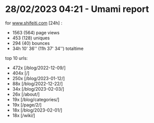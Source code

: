 # 28/02/2023 04:21 - Umami report
for www.shifeiti.com [24h] :

 - 1563 (564) page views
 - 453 (128) uniques
 - 294 (40) bounces
 - 34h 10' 36'' (11h 37' 34'') totaltime


top 10 urls:
 - 472x [/blog/2022-12-09/]
 - 404x [/]
 - 250x [/blog/2023-01-12/]
 - 88x [/blog/2022-12-22/]
 - 34x [/blog/2023-02-03/]
 - 26x [/about/]
 - 19x [/blog/categories/]
 - 19x [/page/2/]
 - 18x [/blog/2023-02-01/]
 - 18x [/wiki/]


